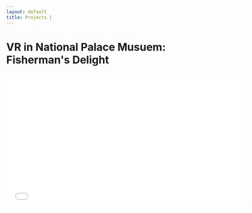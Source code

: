 ```yaml
---
layout: default
title: Projects | 
---
```


# VR in National Palace Musuem: Fisherman's Delight

<div class="video-container">
    <iframe
        width="640"
        height="360"
        src="//player.vimeo.com/video/274839879"
        frameborder="0"
        allowfullscreen
        display = "block"
        margin-left = "auto"
        margin-right = "auto"
        >
    </iframe>
</div>

